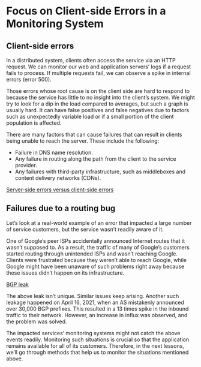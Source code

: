 # Focus on Client-side Errors in a Monitoring System
## Client-side errors
In a distributed system, clients often access the service via an HTTP request. We can monitor our web and application servers’ logs if a request fails to process. If multiple requests fail, we can observe a spike in internal errors (error 500).

Those errors whose root cause is on the client side are hard to respond to because the service has little to no insight into the client’s system. We might try to look for a dip in the load compared to averages, but such a graph is usually hard. It can have false positives and false negatives due to factors such as unexpectedly variable load or if a small portion of the client population is affected.

There are many factors that can cause failures that can result in clients being unable to reach the server. These include the following:

- Failure in DNS name resolution.
- Any failure in routing along the path from the client to the service provider.
- Any failures with third-party infrastructure, such as middleboxes and content delivery networks (CDNs).

[Server-side errors versus client-side errors](./server_client.jpg)

## Failures due to a routing bug
Let’s look at a real-world example of an error that impacted a large number of service customers, but the service wasn’t readily aware of it.

One of Google’s peer ISPs accidentally announced Internet routes that it wasn’t supposed to. As a result, the traffic of many of Google’s customers started routing through unintended ISPs and wasn’t reaching Google. Clients were frustrated because they weren’t able to reach Google, while Google might have been unaware of such problems right away because these issues didn’t happen on its infrastructure.

[BGP leak](./bgp_leak.jpg)

The above leak isn’t unique. Similar issues keep arising. Another such leakage happened on April 16, 2021, when an AS mistakenly announced over 30,000 BGP prefixes. This resulted in a 13 times spike in the inbound traffic to their network. However, an increase in influx was observed, and the problem was solved.

The impacted services’ monitoring systems might not catch the above events readily. Monitoring such situations is crucial so that the application remains available for all of its customers. Therefore, in the next lessons, we’ll go through methods that help us to monitor the situations mentioned above.
